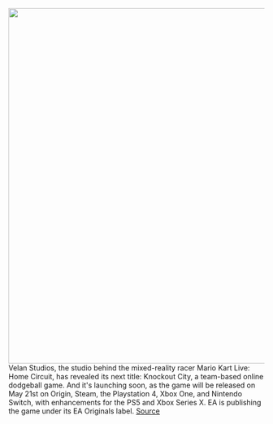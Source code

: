 <img src='https://cdn.vox-cdn.com/thumbor/97T44B_A7cjoQz-eJ1MviKvPA8w=/0x0:3532x2160/1200x800/filters:focal(1332x766:1946x1380)/cdn.vox-cdn.com/uploads/chorus_image/image/68833386/KOC_Key_Art_Standard_Horizontal_Logo.0.jpg' width='700px' /><br/>
Velan Studios, the studio behind the mixed-reality racer Mario Kart Live: Home Circuit, has revealed its next title: Knockout City, a team-based online dodgeball game. And it's launching soon, as the game will be released on May 21st on Origin, Steam, the Playstation 4, Xbox One, and Nintendo Switch, with enhancements for the PS5 and Xbox Series X. EA is publishing the game under its EA Originals label.
<a href='https://www.theverge.com/2021/2/17/22285802/knockout-city-dodgeball-game-velan-studios-ea'> Source <a/>